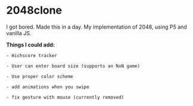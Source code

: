# 2048clone

I got bored. Made this in a day. My implementation of 2048, using P5 and vanilla JS.

 **Things I could add:**

	- Hichscore tracker

	- User can enter board size (supports an NxN game)

	- Use proper color scheme

	- add animations when you swipe

	- fix gesture with mouse (currently removed)
